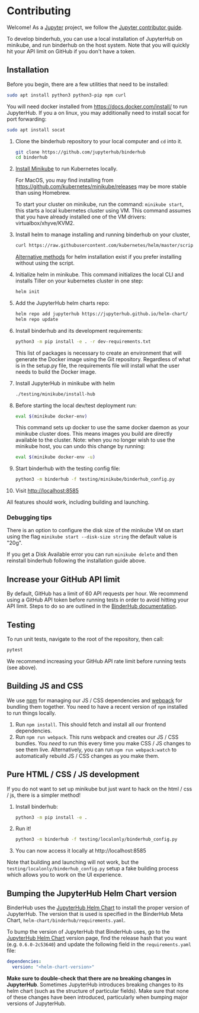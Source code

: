 # Contributing

Welcome! As a [Jupyter](https://jupyter.org) project, we follow the [Jupyter contributor guide](https://jupyter.readthedocs.io/en/latest/contributor/content-contributor.html).

To develop binderhub, you can use a local installation of JupyterHub on minikube,
and run binderhub on the host system.  Note that you will quickly hit your API limit
on GitHub if you don't have a token.

## Installation

Before you begin, there are a few utilities that need to be installed:
```bash
sudo apt install python3 python3-pip npm curl
```
You will need docker installed from https://docs.docker.com/install/ to run JupyterHub.
If you a on linux, you may additionally need to install socat for port forwarding:

```bash
sudo apt install socat
```

1. Clone the binderhub repository to your local computer and ```cd``` into it.
   ```bash
   git clone https://github.com/jupyterhub/binderhub
   cd binderhub
   ```

1. [Install Minikube](https://kubernetes.io/docs/tasks/tools/install-minikube/) to run Kubernetes locally.

   For MacOS, you may find installing from https://github.com/kubernetes/minikube/releases may be
   more stable than using Homebrew.

   To start your cluster on minikube, run the command: `minikube start`, this starts a local kubernetes cluster using VM. This command assumes that you have already installed one of the VM drivers: virtualbox/xhyve/KVM2.

1. Install helm to manage installing and running binderhub on your cluster,

   ```bash
   curl https://raw.githubusercontent.com/kubernetes/helm/master/scripts/get | bash
   ```

   [Alternative methods](https://docs.helm.sh/using_helm/#installing-the-helm-client) for helm installation
   exist if you prefer installing without using the script.

1. Initialize helm in minikube. This command initializes the local CLI and installs Tiller on your kubernetes cluster in one step:

   ```bash
   helm init
   ```
1. Add the JupyterHub helm charts repo:

   ```bash
   helm repo add jupyterhub https://jupyterhub.github.io/helm-chart/
   helm repo update
   ```

1. Install binderhub and its development requirements:

    ```bash
    python3 -m pip install -e . -r dev-requirements.txt
    ```

    This list of packages is necessary to create an environment that will generate the Docker image using the Git repository. Regardless of what is in the setup.py file, the requirements file will install what the user needs to build the Docker image.

1. Install JupyterHub in minikube with helm

   ```bash
   ./testing/minikube/install-hub
   ```

1. Before starting the local dev/test deployment run:

   ```bash
   eval $(minikube docker-env)
   ```

    This command sets up docker to use the same docker daemon as your minikube cluster does. This means images you build are directly available to the cluster.
    Note: when you no longer wish to use the minikube host, you can undo this change by running:

   ```bash
   eval $(minikube docker-env -u)
   ```

1. Start binderhub with the testing config file:

    ```bash
    python3 -m binderhub -f testing/minikube/binderhub_config.py
    ```

1. Visit [http://localhost:8585](http://localhost:8585)

All features should work, including building and launching.

### Debugging tips

There is an option to configure the disk size of the minikube VM on start using the flag `minikube start --disk-size string` the default value is "20g".

If you get a Disk Available error you can run `minikube delete` and then reinstall binderhub following the installation guide above.

## Increase your GitHub API limit

By default, GitHub has a limit of 60 API requests per hour. We recommend
using a GitHub API token before running tests
in order to avoid hitting your API limit. Steps to do so are outlined in
the [BinderHub documentation](https://binderhub.readthedocs.io/en/latest/setup-binderhub.html#increase-your-github-api-limit).

## Testing

To run unit tests, navigate to the root of the repository, then call:

   ```bash
   pytest
   ```

We recommend increasing your GitHub API rate limit before running tests (see above).

## Building JS and CSS

We use [npm](https://www.npmjs.com) for managing our JS / CSS dependencies and
[webpack](https://webpack.js.org/) for bundling them together. You need to have
a recent version of `npm` installed to run things locally.

1. Run `npm install`. This should fetch and install all our frontend dependencies.
2. Run `npm run webpack`. This runs webpack and creates our JS / CSS bundles. You
   *need* to run this every time you make CSS / JS changes to see them live. Alternatively,
   you can run `npm run webpack:watch` to automatically rebuild JS / CSS changes as
   you make them.

## Pure HTML / CSS / JS development

If you do not want to set up minikube but just want to hack on the html / css / js,
there is a simpler method!

1. Install binderhub:

   ```bash
   python3 -m pip install -e .
   ```

1. Run it!

   ```bash
   python3 -m binderhub -f testing/localonly/binderhub_config.py
   ```

1. You can now access it locally at http://localhost:8585

Note that building and launching will not work, but the
`testing/localonly/binderhub_config.py` setup a fake building process which
allows you to work on the UI experience.


## Bumping the JupyterHub Helm Chart version

BinderHub uses the [JupyterHub Helm Chart](https://jupyterhub.github.io/helm-chart/)
to install the proper version of JupyterHub. The version that is used is specified
in the BinderHub Meta Chart, `helm-chart/binderhub/requirements.yaml`.

To bump the version of JupyterHub that BinderHub uses, go to the [JupyterHub Helm Chart](https://jupyterhub.github.io/helm-chart/) version page, find the release
hash that you want (e.g. `0.6.0-2c53640`) and update the following field in
the `requirements.yaml` file:

   ```yaml
   dependencies:
     version: "<helm-chart-version>"
   ```

**Make sure to double-check that there are no breaking changes in JupyterHub**.
Sometimes JupyterHub introduces breaking changes to its helm chart (such as the
structure of particular fields). Make sure that none of these changes have been
introduced, particularly when bumping major versions of JupyterHub.
